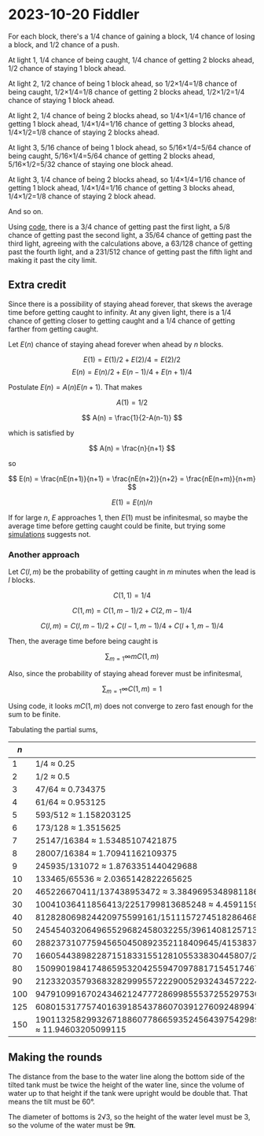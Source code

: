 2023-10-20 Fiddler
==================
For each block, there's a 1/4 chance of gaining a block, 1/4 chance of losing
a block, and 1/2 chance of a push.

At light 1, 1/4 chance of being caught, 1/4 chance of getting 2 blocks ahead,
1/2 chance of staying 1 block ahead.

At light 2, 1/2 chance of being 1 block ahead, so 1/2×1/4=1/8 chance of being
caught, 1/2×1/4=1/8 chance of getting 2 blocks ahead, 1/2×1/2=1/4 chance of
staying 1 block ahead.

At light 2, 1/4 chance of being 2 blocks ahead, so 1/4×1/4=1/16 chance of
getting 1 block ahead, 1/4×1/4=1/16 chance of getting 3 blocks ahead,
1/4×1/2=1/8 chance of staying 2 blocks ahead.

At light 3, 5/16 chance of being 1 block ahead, so 5/16×1/4=5/64 chance of
being caught, 5/16×1/4=5/64 chance of getting 2 blocks ahead, 5/16×1/2=5/32
chance of staying one block ahead.

At light 3, 1/4 chance of being 2 blocks ahead, so 1/4×1/4=1/16 chance of
getting 1 block ahead, 1/4×1/4=1/16 chance of getting 3 blocks ahead,
1/4×1/2=1/8 chance of staying 2 block ahead.

And so on.

Using [code](20231020.hs), there is a 3/4 chance of getting past the first
light, a 5/8 chance of getting past the second light, a 35/64 chance of
getting past the third light, agreeing with the calculations above, a
63/128 chance of getting past the fourth light, and a 231/512 chance of
getting past the fifth light and making it past the city limit.

Extra credit
------------
Since there is a possibility of staying ahead forever, that skews the
average time before getting caught to infinity.  At any given light,
there is a 1/4 chance of getting closer to getting caught and a 1/4
chance of getting farther from getting caught.

Let $E(n)$ chance of staying ahead forever when ahead by $n$ blocks.

$$ E(1) = E(1)/2 + E(2)/4 = E(2)/2 $$
$$ E(n) = E(n)/2 + E(n-1)/4 + E(n+1)/4 $$

Postulate $E(n) = A(n)E(n+1)$.  That makes

$$ A(1) = 1/2 $$

$$ A(n) = \frac{1}{2-A(n-1)} $$

which is satisfied by

$$ A(n) = \frac{n}{n+1} $$

so

$$ E(n) = \frac{nE(n+1)}{n+1} = \frac{nE(n+2)}{n+2} = \frac{nE(n+m)}{n+m} $$

$$ E(1) = E(n)/n $$

If for large $n$, $E$ approaches 1, then $E(1)$ must be infinitesmal, so
maybe the average time before getting caught could be finite, but trying
some [simulations](20231020ec.go) suggests not.

### Another approach ###
Let $C(l,m)$ be the probability of getting caught in $m$ minutes when the
lead is $l$ blocks.

$$ C(1,1) = 1/4 $$

$$ C(1,m) = C(1,m-1)/2 + C(2,m-1)/4 $$

$$ C(l,m) = C(l,m-1)/2 + C(l-1,m-1)/4 + C(l+1,m-1)/4 $$

Then, the average time before being caught is

$$ \sum_{m=1}{\infty} mC(1,m) $$

Also, since the probability of staying ahead forever must be infinitesmal,

$$ \sum_{m=1}{\infty} C(1,m) = 1 $$

Using code, it looks $mC(1,m)$ does not converge to zero fast enough for the
sum to be finite.

Tabulating the partial sums,

|$n$|$\sum_{m=1}{n}mC(1,m)$|
|---|----------------------|
|1  |1/4 ≈ 0.25|
|2  |1/2 ≈ 0.5|
|3  |47/64 ≈ 0.734375|
|4  |61/64 ≈ 0.953125|
|5  |593/512 ≈ 1.158203125|
|6  |173/128 ≈ 1.3515625|
|7  |25147/16384 ≈ 1.53485107421875|
|8  |28007/16384 ≈ 1.70941162109375|
|9  |245935/131072 ≈ 1.8763351440429688|
|10 |133465/65536 ≈ 2.0365142822265625|
|20 |465226670411/137438953472 ≈ 3.3849695348981186|
|30 |10041036411856413/2251799813685248 ≈ 4.459115926217022|
|40 |812828069824420975599161/151115727451828646838272 ≈ 5.378844965581277|
|50 |245454032064965529682458032255/39614081257132168796771975168 ≈ 6.1961308775973105|
|60 |288237310775945650450892352118409645/41538374868278621028243970633760768 ≈ 6.9390608489130425|
|70 |166054438982287151833155128105533830445807/21778071482940061661655974875633165533184 ≈ 7.624845896587609|
|80 |1509901984174865953204255947097881715451746768741/182687704666362864775460604089535377456991567872 ≈ 8.26493488947357|
|90 |212332035793683282999557222900529324345722247273336207/23945242826029513411849172299223580994042798784118784 ≈ 8.867399563927963|
|100 |947910991670243462124777286998555372552975304938861435142243/100433627766186892221372630771322662657637687111424552206336 ≈ 9.43818333314629|
|125 |608015317757401639185437860703912760924899470816633938752924894300791073633/56539106072908298546665520023773392506479484700019806659891398441363832832 ≈ 10.753889829339604|
|150 |190113258299326718860778665935245643975429894903922267468819156954626284473855407340988507/15914343565113172548972231940698266883214596825515126958094847260581103904401068017057792 ≈ 11.94603205099115|

Making the rounds
-----------------
The distance from the base to the water line along the bottom side of the
tilted tank must be twice the height of the water line, since the volume
of water up to that height if the tank were upright would be double that.
That means the tilt must be 60°.

The diameter of bottoms is 2√3, so the height of the water level
must be 3, so the volume of the water must be 9𝛑.
